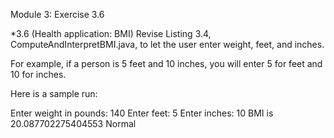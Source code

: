 

Module 3: Exercise 3.6

*3.6 (Health application: BMI) Revise Listing 3.4, ComputeAndInterpretBMI.java, to let the user enter weight, feet, and inches.

For example, if a person is 5 feet and 10 inches, you will enter 5 for feet and 10 for inches.

Here is a sample run:

Enter weight in pounds: 140
Enter feet: 5
Enter inches: 10
BMI is 20.087702275404553
Normal